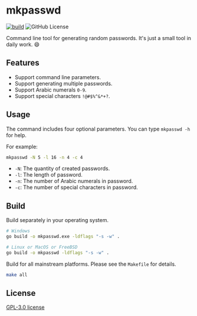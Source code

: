 # mkpasswd

[![build](https://github.com/lindsuen/mkpasswd/actions/workflows/build.yml/badge.svg?branch=master)](https://github.com/lindsuen/mkpasswd/actions/workflows/build.yml)
![GitHub License](https://img.shields.io/github/license/lindsuen/mkpasswd)

Command line tool for generating random passwords. It's just a small tool in daily work. 😄

## Features

- Support command line parameters.
- Support generating multiple passwords.
- Support Arabic numerals `0-9`.
- Support special characters `!@#$%^&*+?`.

## Usage

The command includes four optional parameters. You can type `mkpasswd -h` for help.

For example:

```sh
mkpasswd -N 5 -l 16 -n 4 -c 4
```

- `-N`: The quantity of created passwords.
- `-l`: The length of password.
- `-n`: The number of Arabic numerals in password.
- `-c`: The number of special characters in password.

## Build

Build separately in your operating system.

```sh
# Windows
go build -o mkpasswd.exe -ldflags "-s -w" .
```

```sh
# Linux or MacOS or FreeBSD
go build -o mkpasswd -ldflags "-s -w" .
```

Build for all mainstream platforms. Please see the `Makefile` for details.

```sh
make all
```

## License

[GPL-3.0 license](https://github.com/lindsuen/mkpasswd/blob/master/LICENSE)
